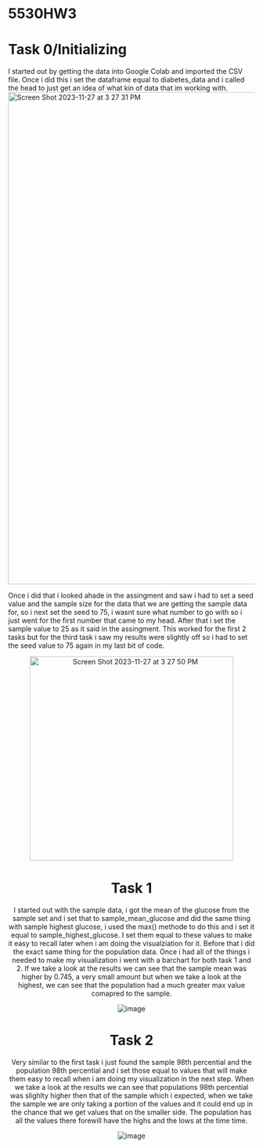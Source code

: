 # 5530HW3

<h1>Task 0/Initializing</h1>
I started out by getting the data into Google Colab and imported the CSV file. Once i did this i set the dataframe equal to diabetes_data and i called the head to just get an idea of what kin of data that im working with.
<img width="1003" alt="Screen Shot 2023-11-27 at 3 27 31 PM" src="https://github.com/SemirHot/5530HW3/assets/70181745/8c098b4e-f78e-43a8-981f-a90d48b5f2a9">


Once i did that i looked ahade in the assingment and saw i had to set a seed value and the sample size for the data that we are getting the sample data for, so i next set the seed to 75, i wasnt sure what number to go with so i just went for the first number that came to my head. After that i set the sample value to 25 as it said in the assingment. This worked for the first 2 tasks but for the third task i saw my results were slightly off so i had to set the seed value to 75 again in my last bit of code.

<center><img width="416" alt="Screen Shot 2023-11-27 at 3 27 50 PM" src="https://github.com/SemirHot/5530HW3/assets/70181745/3de4f664-b032-4504-8a0d-4e10c6e9953b">

<h1>Task 1</h1>
I started out with the sample data, i got the mean of the glucose from the sample set and i set that to sample_mean_glucose and did the same thing with sample highest glucose, i used the max() methode to do this and i set it equal to sample_highest_glucose. I set them equal to these values to make it easy to recall later when i am doing the visualziation for it. Before that i did the exact same thing for the population data. Once i had all of the things i needed to make my visualization i went with a barchart for both task 1 and 2. If we take a look at the results we can see that the sample mean was higher by 0.745, a very small amount but when we take a look at the highest, we can see that the population had a much greater max value comapred to the sample. 

![image](https://github.com/SemirHot/5530HW3/assets/70181745/6880cf21-1207-472f-a092-71f43fdb6ba6)

<h1>Task 2</h1>
Very similar to the first task i just found the sample 98th percential and the population 98th percential and i set those equal to values that will make them easy to recall when i am doing my visualization in the next step. When we take a look at the results we can see that populations 98th percential was slighlty higher then that of the sample which i expected, when we take the sample we are only taking a portion of the values and it could end up in the chance that we get values that on the smaller side. The population has all the values there forewill have the highs and the lows at the time time.

![image](https://github.com/SemirHot/5530HW3/assets/70181745/3b22868c-e3d3-4929-9719-768940db6c5f)

